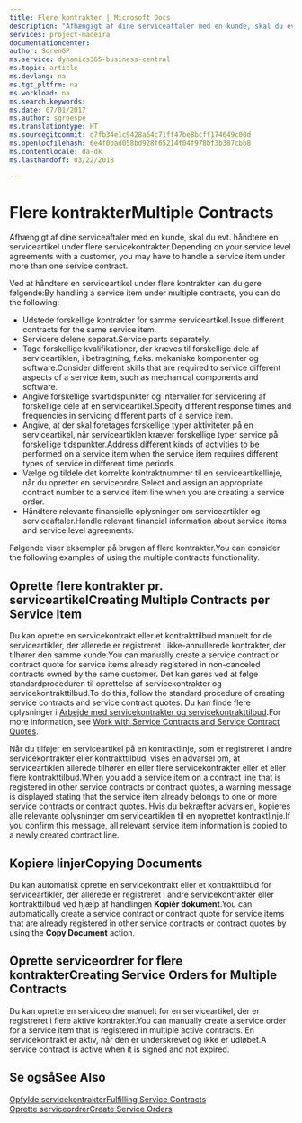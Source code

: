 ```yaml
---
title: Flere kontrakter | Microsoft Docs
description: "Afhængigt af dine serviceaftaler med en kunde, skal du evt. håndtere en serviceartikel under flere servicekontrakter."
services: project-madeira
documentationcenter: 
author: SorenGP
ms.service: dynamics365-business-central
ms.topic: article
ms.devlang: na
ms.tgt_pltfrm: na
ms.workload: na
ms.search.keywords: 
ms.date: 07/01/2017
ms.author: sgroespe
ms.translationtype: HT
ms.sourcegitcommit: d7fb34e1c9428a64c71ff47be8bcff174649c00d
ms.openlocfilehash: 6e4f0bad058bd928f65214f04f978bf3b387cbb8
ms.contentlocale: da-dk
ms.lasthandoff: 03/22/2018

---
```

# <a name="multiple-contracts"></a><span data-ttu-id="d7016-103">Flere kontrakter</span><span class="sxs-lookup"><span data-stu-id="d7016-103">Multiple Contracts</span></span>
<span data-ttu-id="d7016-104">Afhængigt af dine serviceaftaler med en kunde, skal du evt. håndtere en serviceartikel under flere servicekontrakter.</span><span class="sxs-lookup"><span data-stu-id="d7016-104">Depending on your service level agreements with a customer, you may have to handle a service item under more than one service contract.</span></span>  
  
<span data-ttu-id="d7016-105">Ved at håndtere en serviceartikel under flere kontrakter kan du gøre følgende:</span><span class="sxs-lookup"><span data-stu-id="d7016-105">By handling a service item under multiple contracts, you can do the following:</span></span>  
  
* <span data-ttu-id="d7016-106">Udstede forskellige kontrakter for samme serviceartikel.</span><span class="sxs-lookup"><span data-stu-id="d7016-106">Issue different contracts for the same service item.</span></span>  
* <span data-ttu-id="d7016-107">Servicere delene separat.</span><span class="sxs-lookup"><span data-stu-id="d7016-107">Service parts separately.</span></span>  
* <span data-ttu-id="d7016-108">Tage forskellige kvalifikationer, der kræves til forskellige dele af serviceartiklen, i betragtning, f.eks. mekaniske komponenter og software.</span><span class="sxs-lookup"><span data-stu-id="d7016-108">Consider different skills that are required to service different aspects of a service item, such as mechanical components and software.</span></span>  
* <span data-ttu-id="d7016-109">Angive forskellige svartidspunkter og intervaller for servicering af forskellige dele af en serviceartikel.</span><span class="sxs-lookup"><span data-stu-id="d7016-109">Specify different response times and frequencies in servicing different parts of a service item.</span></span>  
* <span data-ttu-id="d7016-110">Angive, at der skal foretages forskellige typer aktiviteter på en serviceartikel, når serviceartiklen kræver forskellige typer service på forskellige tidspunkter.</span><span class="sxs-lookup"><span data-stu-id="d7016-110">Address different kinds of activities to be performed on a service item when the service item requires different types of service in different time periods.</span></span>  
* <span data-ttu-id="d7016-111">Vælge og tildele det korrekte kontraktnummer til en serviceartikellinje, når du opretter en serviceordre.</span><span class="sxs-lookup"><span data-stu-id="d7016-111">Select and assign an appropriate contract number to a service item line when you are creating a service order.</span></span>  
* <span data-ttu-id="d7016-112">Håndtere relevante finansielle oplysninger om serviceartikler og serviceaftaler.</span><span class="sxs-lookup"><span data-stu-id="d7016-112">Handle relevant financial information about service items and service level agreements.</span></span>  
  
<span data-ttu-id="d7016-113">Følgende viser eksempler på brugen af flere kontrakter.</span><span class="sxs-lookup"><span data-stu-id="d7016-113">You can consider the following examples of using the multiple contracts functionality.</span></span>  
  
## <a name="creating-multiple-contracts-per-service-item"></a><span data-ttu-id="d7016-114">Oprette flere kontrakter pr. serviceartikel</span><span class="sxs-lookup"><span data-stu-id="d7016-114">Creating Multiple Contracts per Service Item</span></span>  
<span data-ttu-id="d7016-115">Du kan oprette en servicekontrakt eller et kontrakttilbud manuelt for de serviceartikler, der allerede er registreret i ikke-annullerede kontrakter, der tilhører den samme kunde.</span><span class="sxs-lookup"><span data-stu-id="d7016-115">You can manually create a service contract or contract quote for service items already registered in non-canceled contracts owned by the same customer.</span></span> <span data-ttu-id="d7016-116">Det kan gøres ved at følge standardproceduren til oprettelse af servicekontrakter og servicekontrakttilbud.</span><span class="sxs-lookup"><span data-stu-id="d7016-116">To do this, follow the standard procedure of creating service contracts and service contract quotes.</span></span> <span data-ttu-id="d7016-117">Du kan finde flere oplysninger i [Arbejde med servicekontrakter og servicekontrakttilbud](service-how-to-create-service-contracts-and-service-contract-quotes.md).</span><span class="sxs-lookup"><span data-stu-id="d7016-117">For more information, see [Work with Service Contracts and Service Contract Quotes](service-how-to-create-service-contracts-and-service-contract-quotes.md).</span></span>  
  
<span data-ttu-id="d7016-118">Når du tilføjer en serviceartikel på en kontraktlinje, som er registreret i andre servicekontrakter eller kontrakttilbud, vises en advarsel om, at serviceartiklen allerede tilhører en eller flere servicekontrakter eller et eller flere kontrakttilbud.</span><span class="sxs-lookup"><span data-stu-id="d7016-118">When you add a service item on a contract line that is registered in other service contracts or contract quotes, a warning message is displayed stating that the service item already belongs to one or more service contracts or contract quotes.</span></span> <span data-ttu-id="d7016-119">Hvis du bekræfter advarslen, kopieres alle relevante oplysninger om serviceartiklen til en nyoprettet kontraktlinje.</span><span class="sxs-lookup"><span data-stu-id="d7016-119">If you confirm this message, all relevant service item information is copied to a newly created contract line.</span></span>  
  
## <a name="copying-documents"></a><span data-ttu-id="d7016-120">Kopiere linjer</span><span class="sxs-lookup"><span data-stu-id="d7016-120">Copying Documents</span></span>  
<span data-ttu-id="d7016-121">Du kan automatisk oprette en servicekontrakt eller et kontrakttilbud for serviceartikler, der allerede er registreret i andre servicekontrakter eller kontrakttilbud ved hjælp af handlingen **Kopiér dokument**.</span><span class="sxs-lookup"><span data-stu-id="d7016-121">You can automatically create a service contract or contract quote for service items that are already registered in other service contracts or contract quotes by using the **Copy Document** action.</span></span>  
  
## <a name="creating-service-orders-for-multiple-contracts"></a><span data-ttu-id="d7016-122">Oprette serviceordrer for flere kontrakter</span><span class="sxs-lookup"><span data-stu-id="d7016-122">Creating Service Orders for Multiple Contracts</span></span>  
<span data-ttu-id="d7016-123">Du kan oprette en serviceordre manuelt for en serviceartikel, der er registreret i flere aktive kontrakter.</span><span class="sxs-lookup"><span data-stu-id="d7016-123">You can manually create a service order for a service item that is registered in multiple active contracts.</span></span> <span data-ttu-id="d7016-124">En servicekontrakt er aktiv, når den er underskrevet og ikke er udløbet.</span><span class="sxs-lookup"><span data-stu-id="d7016-124">A service contract is active when it is signed and not expired.</span></span>  
  
## <a name="see-also"></a><span data-ttu-id="d7016-125">Se også</span><span class="sxs-lookup"><span data-stu-id="d7016-125">See Also</span></span>  
[<span data-ttu-id="d7016-126">Opfylde servicekontrakter</span><span class="sxs-lookup"><span data-stu-id="d7016-126">Fulfilling Service Contracts</span></span>](service-fulfill-service-contracts.md)  
[<span data-ttu-id="d7016-127">Oprette serviceordrer</span><span class="sxs-lookup"><span data-stu-id="d7016-127">Create Service Orders</span></span>](service-how-to-create-service-orders.md)  

